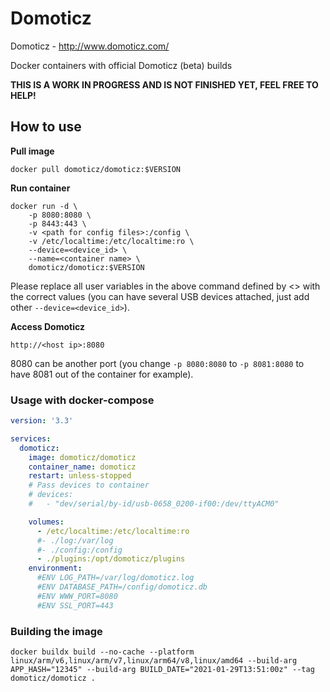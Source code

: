 Domoticz
======

Domoticz - http://www.domoticz.com/

Docker containers with official Domoticz (beta) builds

**THIS IS A WORK IN PROGRESS AND IS NOT FINISHED YET, FEEL FREE TO HELP!**

## How to use

**Pull image**

```
docker pull domoticz/domoticz:$VERSION

```

**Run container**

```
docker run -d \
    -p 8080:8080 \
    -p 8443:443 \
    -v <path for config files>:/config \
    -v /etc/localtime:/etc/localtime:ro \
    --device=<device_id> \
    --name=<container name> \ 
    domoticz/domoticz:$VERSION
```

Please replace all user variables in the above command defined by <> with the correct values (you can have several USB devices attached, just add other `--device=<device_id>`).

**Access Domoticz**

```
http://<host ip>:8080
```

8080 can be another port (you change `-p 8080:8080` to `-p 8081:8080` to have 8081 out of the container for example).

### Usage with docker-compose

```yaml
version: '3.3'

services:
  domoticz:
    image: domoticz/domoticz
    container_name: domoticz
    restart: unless-stopped
    # Pass devices to container
    # devices:
    #   - "dev/serial/by-id/usb-0658_0200-if00:/dev/ttyACM0"

    volumes:
      - /etc/localtime:/etc/localtime:ro
      #- ./log:/var/log
      #- ./config:/config
      - ./plugins:/opt/domoticz/plugins
    environment:
      #ENV LOG_PATH=/var/log/domoticz.log
      #ENV DATABASE_PATH=/config/domoticz.db
      #ENV WWW_PORT=8080
      #ENV SSL_PORT=443
```

### Building the image

```
docker buildx build --no-cache --platform linux/arm/v6,linux/arm/v7,linux/arm64/v8,linux/amd64 --build-arg APP_HASH="12345" --build-arg BUILD_DATE="2021-01-29T13:51:00z" --tag domoticz/domoticz .
```